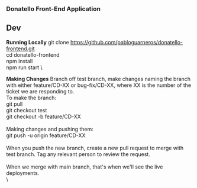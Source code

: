 ### Donatello Front-End Application

## Dev

**Running Locally**
git clone https://github.com/pabloguarneros/donatello-frontend.git \
cd donatello-frontend \
npm install \
npm run start \

**Making Changes**
Branch off test branch, make changes naming the branch with either feature/CD-XX or bug-fix/CD-XX, where XX is the number of the ticket we are responding to.
 \
To make the branch: \
git pull \
git checkout test \
git checkout -b feature/CD-XX \
 \
Making changes and pushing them: \
git push -u origin feature/CD-XX \
 \
When you push the new branch, create a new pull request to merge with test branch. Tag any relevant person to review the request.  \
 \
When we merge with main branch, that's when we'll see the live deployments.  \
 \